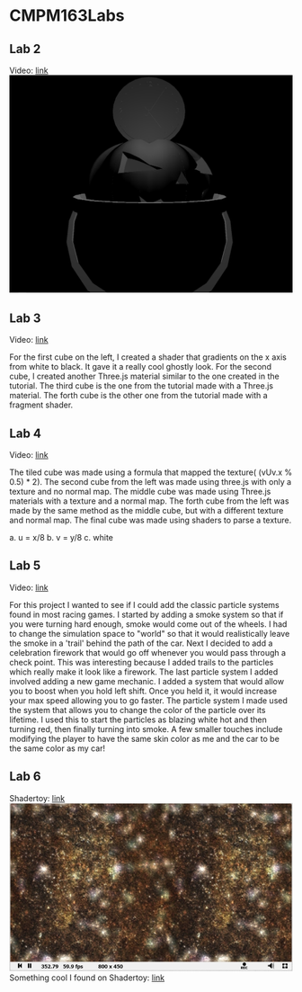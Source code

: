 # CMPM163Labs

## Lab 2

Video: [link](https://drive.google.com/file/d/1F82mxIKp4eEwQVWIswMUm7CMT9Kl9J8b/view?usp=sharing "Link to cubes video")
![](lab2/SanchitKeniPart2Models.png)

## Lab 3

Video: [link](https://drive.google.com/file/d/1-ocZeBH3URbb47b0JOQo5Os_0Ou92bHm/view?usp=sharing "Link to other cubes video")

For the first cube on the left, I created a shader that gradients on the x axis from white to black. It gave it a really cool ghostly look. For the second cube, I created another Three.js material similar to the one created in the tutorial. The third cube is the one from the tutorial made with a Three.js material. The forth cube is the other one from the tutorial made with a fragment shader.

## Lab 4
Video: [link](https://drive.google.com/file/d/1gFdLvhPXL-bivbOr8Zn0YwJ-b3Sa8HbJ/view?usp=sharing "link to yet another cubes video")

The tiled cube was made using a formula that mapped the texture( (vUv.x % 0.5) * 2). The second cube from the left was made using three.js with only a texture and no normal map. The middle cube was made using Three.js materials with a texture and a normal map. The forth cube from the left was made by the same method as the middle cube, but with a different texture and normal map. The final cube was made using shaders to parse a texture.

a. u = x/8
b. v = y/8
c. white

## Lab 5
Video: [link](https://drive.google.com/open?id=1Izm9lSazlhOq39EKCzf2hrjUJiOjP1P4 "link to something that isn't a cube video")

For this project I wanted to see if I could add the classic particle systems found in most racing games. I started by adding a smoke system so that if you were turning hard enough, smoke would come out of the wheels. I had to change the simulation space to "world" so that it would realistically leave the smoke in a 'trail' behind the path of the car. Next I decided to add a celebration firework that would go off whenever you would pass through a check point. This was interesting because I added trails to the particles which really make it look like a firework. The last particle system I added involved adding a new game mechanic. I added a system that would allow you to boost when you hold left shift. Once you held it, it would increase your max speed allowing you to go faster. The particle system I made used the system that allows you to change the color of the particle over its lifetime. I used this to start the particles as blazing white hot and then turning red, then finally turning into smoke. A few smaller touches include modifying the player to have the same skin color as me and the car to be the same color as my car!

## Lab 6
Shadertoy: [link](https://www.shadertoy.com/view/3dSBzz "link to another non cube video")
![](lab6/Step13.jpg)
Something cool I found on Shadertoy: [link](https://www.shadertoy.com/view/XsBXWt "wow a third non cube video")
